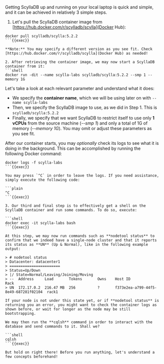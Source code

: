 
Getting ScyllaDB up and running on your local laptop is quick and simple, and it can be achieved in relatively 3 simple steps.

1. Let's pull the ScyllaDB container image from [https://hub.docker.com/r/scylladb/scylla](Docker Hub):

```shell
docker pull scylladb/scylla:5.2.2
```{{exec}}

**Note:** You may specify a different version as you see fit. Check [https://hub.docker.com/r/scylladb/scylla](Docker Hub) as needed!

2. After retrieving the container image, we may now start a ScyllaDB container from it:
```shell
docker run -dit --name scylla-labs scylladb/scylla:5.2.2 --smp 1 --memory 1G
```

Let's take a look at each relevant parameter and understand what it does:

- We specify the **container name**, which we will be using later on with `--name scylla-labs`
- Then, we specify the ScyllaDB image to use, as we did in Step 1. This is `scylladb/scylla:5.2.2` 
- Finally, we specify that we want ScyllaDB to restrict itself to use only **1 vCPUs** from the source machine (*--smp 1*) and only a total of 1G of memory (*--memory 1G*). You may omit or adjust these parameters as you see fit.

After our container starts, you may *optionally* check its logs to see what it is doing in the background. This can be accomplished by running the following Docker command: 
```shell
docker logs -f scylla-labs
```{{exec}}

You may press `^C` in order to leave the logs. If you need assistance, simply execute the following code:

```plain
^C
```{{exec}}

3. Our third and final step is to effectively get a shell on the ScyllaDB container and run some commands. To do so, execute:

```shell
docker exec -it scylla-labs bash
```{{exec}}

At this step, we may now run commands such as **nodetool status** to confirm that we indeed have a single-node cluster and that it reports its status as **UN** (Up & Normal), like in the following example output:

> # nodetool status
> Datacenter: datacenter1
> =======================
> Status=Up/Down
> |/ State=Normal/Leaving/Joining/Moving
> --  Address     Load       Tokens       Owns    Host ID                               Rack
> UN  172.17.0.2  216.47 MB  256          ?       f373e2ea-a799-44f5-8e49-687281f02104  rack1

If your node is not under this state yet, or if **nodetool status** is returning you an error, you might want to check the container logs as shown before, or wait for longer as the node may be still bootstrapping.

We may then run the **cqlsh** command in order to interact with the database and send commands to it. Shall we?

```shell
cqlsh
```{{exec}}

But hold on right there! Before you run anything, let's understand a few concepts beforehand!
